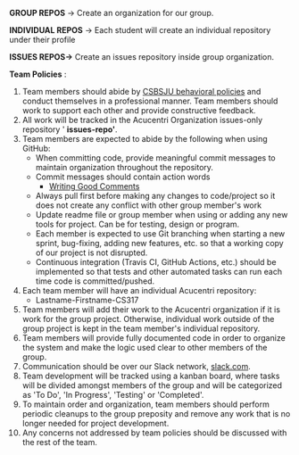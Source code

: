**GROUP REPOS** → Create an organization for our group.

**INDIVIDUAL REPOS** → Each student will create an individual repository under their profile

**ISSUES REPOS→** Create an issues repository inside group organization.

**Team Policies** :

1. Team members should abide by [CSBSJU behavioral policies](https://www.csbsju.edu/csb-student-development/student-life-policies) and conduct themselves in a professional manner. Team members should work to support each other and provide constructive feedback.
2. All work will be tracked in the Acucentri Organization issues-only repository &#39; **issues-repo&#39;**.
3. Team members are expected to abide by the following when using GitHub:
   - When committing code, provide meaningful commit messages to maintain organization throughout the repository.
   - Commit messages should contain action words
     - [Writing Good Comments](https://github.com/erlang/otp/wiki/writing-good-commit-messages)
   - Always pull first before making any changes to code/project so it does not create any conflict with other group member&#39;s work
   - Update readme file or group member when using or adding any new tools for project. Can be for testing, design or program.
   - Each member is expected to use Git branching when starting a new sprint, bug-fixing, adding new features, etc. so that a working copy of our project is not disrupted.
   - Continuous integration (Travis CI, GitHub Actions, etc.) should be implemented so that tests and other automated tasks can run each time code is committed/pushed.
4. Each team member will have an individual Acucentri repository:
   - Lastname-Firstname-CS317
5. Team members will add their work to the Acucentri organization if it is work for the group project. Otherwise, individual work outside of the group project is kept in the team member&#39;s individual repository.
6. Team members will provide fully documented code in order to organize the system and make the logic used clear to other members of the group.
7. Communication should be over our Slack network, [slack.com](http://acucentri.slack.com).
8. Team development will be tracked using a kanban board, where tasks will be divided amongst members of the group and will be categorized as &#39;To Do&#39;, &#39;In Progress&#39;, &#39;Testing&#39; or &#39;Completed&#39;.
9. To maintain order and organization, team members should perform periodic cleanups to the group preposity and remove any work that is no longer needed for project development.
10. Any concerns not addressed by team policies should be discussed with the rest of the team.
